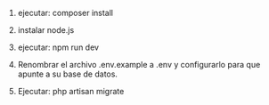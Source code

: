 1) ejecutar:
 composer install

2) instalar node.js
  
3) ejecutar:
npm run dev

4) Renombrar el archivo .env.example a .env y configurarlo para que apunte a su base de datos. 

5) Ejecutar:
php artisan migrate